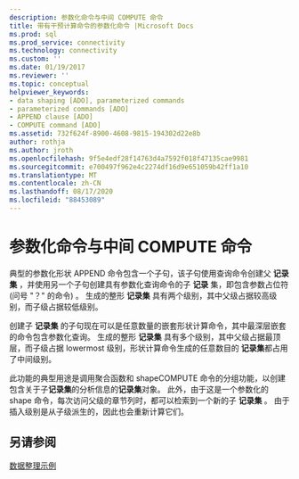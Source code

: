 ```yaml
---
description: 参数化命令与中间 COMPUTE 命令
title: 带有干预计算命令的参数化命令 |Microsoft Docs
ms.prod: sql
ms.prod_service: connectivity
ms.technology: connectivity
ms.custom: ''
ms.date: 01/19/2017
ms.reviewer: ''
ms.topic: conceptual
helpviewer_keywords:
- data shaping [ADO], parameterized commands
- parameterized commands [ADO]
- APPEND clause [ADO]
- COMPUTE command [ADO]
ms.assetid: 732f624f-8900-4608-9815-194302d22e8b
author: rothja
ms.author: jroth
ms.openlocfilehash: 9f5e4edf28f14763d4a7592f018f47135cae9981
ms.sourcegitcommit: e700497f962e4c2274df16d9e651059b42ff1a10
ms.translationtype: MT
ms.contentlocale: zh-CN
ms.lasthandoff: 08/17/2020
ms.locfileid: "88453089"
---
```

# <a name="parameterized-commands-with-intervening-compute-commands"></a>参数化命令与中间 COMPUTE 命令
典型的参数化形状 APPEND 命令包含一个子句，该子句使用查询命令创建父 **记录集** ，并使用另一个子句创建具有参数化查询命令的子 **记录** 集，即包含参数占位符 (问号 "？" 的命令) 。 生成的整形 **记录集** 具有两个级别，其中父级占据较高级别，而子级占据较低级别。  
  
 创建子 **记录集** 的子句现在可以是任意数量的嵌套形状计算命令，其中最深层嵌套的命令包含参数化查询。 生成的整形 **记录集** 具有多个级别，其中父级占据最顶层，而子级占据 lowermost 级别，形状计算命令生成的任意数目的 **记录集**都占用了中间级别。  
  
 此功能的典型用途是调用聚合函数和 shapeCOMPUTE 命令的分组功能，以创建包含关于子**记录集**的分析信息的**记录集**对象。 此外，由于这是一个参数化的 shape 命令，每次访问父级的章节列时，都可以检索到一个新的子 **记录集** 。 由于插入级别是从子级派生的，因此也会重新计算它们。  
  
## <a name="see-also"></a>另请参阅  
 [数据整理示例](../../../ado/guide/data/data-shaping-example.md)
